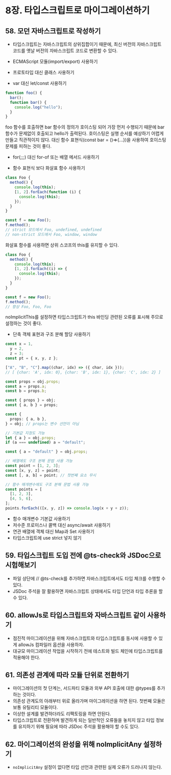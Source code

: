 # 8장. 타입스크립트로 마이그레이션하기

## 58. 모던 자바스크립트로 작성하기

- 타입스크립트는 자바스크립트의 상위집합이기 때문에, 최신 버전의 자바스크립트 코드를 옛날 버전의 자바스크립트 코드로 변환할 수 있다.

- ECMAScript 모듈(import/export) 사용하기

- 프로토타입 대신 클래스 사용하기

- var 대신 let/const 사용하기

```ts
function foo() {
  bar();
  function bar() {
    console.log("hello");
  }
}
```

foo 함수를 호출하면 bar 함수의 정의가 호이스팅 되어 가장 먼저 수행되기 때문에 bar함수가 문제없이 호출되고 hello가 출력된다. 호이스팅은 실행 순서를 예상하기 어렵게 만들고 직관적이지 않다. 대신 함수 표현식(const bar = ()=>{...})을 사용하여 호이스팅 문제를 피하는 것이 좋다.

- for(;;;) 대신 for-of 또는 배열 메서드 사용하기

- 함수 표현식 보다 화살표 함수 사용하기

```ts
class Foo {
  method() {
    console.log(this);
    [1, 2].forEach(function (i) {
      console.log(this);
    });
  }
}

const f = new Foo();
f.method();
// strict 모드에서 Foo, undefined, undefined
// non-strict 모드에서 Foo, window, window
```

화살표 함수를 사용하면 상위 스코프의 this를 유지할 수 있다.

```ts
class Foo {
  method() {
    console.log(this);
    [1, 2].forEach((i) => {
      console.log(this);
    });
  }
}

const f = new Foo();
f.method();
// 항상 Foo, Foo, Foo
```

noImplicitThis를 설정하면 타입스크립트가 this 바인딩 관련된 오류를 표시해 주므로 설정하는 것이 좋다.

- 단축 객체 표현과 구조 분해 할당 사용하기

```ts
const x = 1,
  y = 2,
  z = 3;
const pt = { x, y, z };

["A", "B", "C"].map((char, idx) => ({ char, idx }));
// [ {char: 'A', idx: 0}, {char: 'B', idx: 1}, {char: 'C', idx: 2} ]

const props = obj.props;
const a = props.a;
const b = props.b;

const { props } = obj;
const { a, b } = props;

const {
  props: { a, b },
} = obj; // props는 변수 선언이 아님

// 기본값 지정도 가능
let { a } = obj.props;
if (a === undefined) a = "default";

const { a = "default" } = obj.props;

// 배열에도 구조 분해 문법 사용 가능
const point = [1, 2, 3];
const [x, y, z] = point;
const [, a, b] = point; // 첫번째 요소 무시

// 함수 매개변수에도 구조 분해 문법 사용 가능
const points = [
  [1, 2, 3],
  [4, 5, 6],
];
points.forEach(([x, y, z]) => console.log(x + y + z));
```

- 함수 매개변수 기본값 사용하기
- 저수준 프로미스나 콜백 대신 async/await 사용하기
- 연관 배열에 객체 대신 Map과 Set 사용하기
- 타입스크립트에 use strict 넣지 않기

## 59. 타입스크립트 도입 전에 @ts-check와 JSDoc으로 시험해보기

- 파일 상단에 // @ts-check를 추가하면 자바스크립트에서도 타입 체크를 수행할 수 있다.
- JSDoc 주석을 잘 활용하면 자바스크립트 상태에서도 타입 단언과 타입 추론을 할 수 있다.

## 60. allowJs로 타입스크립트와 자바스크립트 같이 사용하기

- 점진적 마이그레이션을 위해 자바스크립트와 타입스크립트를 동시에 사용할 수 있게 allowJs 컴파일러 옵션을 사용하자.
- 대규모 마이그레이션 작업을 시작하기 전에 테스트와 빌드 체인에 타입스크립트를 적용해야 한다.

## 61. 의존성 관계에 따라 모듈 단위로 전환하기

- 마이그레이션의 첫 단계는, 서드파티 모듈과 외부 API 호출에 대한 @types를 추가하는 것이다.
- 의존성 관계도의 아래부터 위로 올라가며 마이그레이션을 하면 된다. 첫번째 모듈은 보통 유틸리티 모듈이다.
- 이상한 설계를 발견하더라도 리팩토링을 하면 안된다.
- 타입스크립트로 전환하며 발견하게 되는 일반적인 오류들을 놓치지 않고 타입 정보를 유지하기 위해 필요에 따라 JSDoc 주석을 활용해야 할 수도 있다.

## 62. 마이그레이션의 완성을 위해 noImplicitAny 설정하기

- `noImplicitAny` 설정이 없다면 타입 선언과 관련된 실제 오류가 드러나지 않는다.
